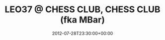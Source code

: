 ---
templateKey: event
guid: 0897623e-6eab-11ea-99c5-002590d1d1b0
date: 2012-07-28T23:30:00+00:00
eventTime: '11:30pm'
title: 'LEO37 @ CHESS CLUB, CHESS CLUB (fka MBar)'
artist: 'LEO37 @ CHESS CLUB'
city: Taipei
venue: CHESS CLUB (fka MBar)
group: LEO37
---